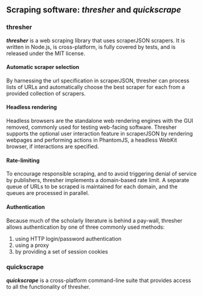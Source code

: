 ## **Scraping software: _thresher_ and _quickscrape_**

### thresher

***thresher*** is a web scraping library that uses scraperJSON scrapers. It is written in Node.js, is cross-platform, is fully covered by tests, and is released under the MIT license.

#### Automatic scraper selection

By harnessing the url specification in scraperJSON, thresher can process lists of URLs and automatically choose the best scraper for each from a provided collection of scrapers. 

#### Headless rendering

Headless browsers are the standalone web rendering engines with the GUI removed, commonly used for testing web-facing software. Thresher supports the optional user interaction feature in scraperJSON by rendering webpages and performing actions in PhantomJS, a headless WebKit browser, if interactions are specified.

#### Rate-limiting

To encourage responsible scraping, and to avoid triggering denial of service by publishers, thresher implements a domain-based rate limit. A separate queue of URLs to be scraped is maintained for each domain, and the queues are processed in parallel.

#### Authentication

Because much of the scholarly literature is behind a pay-wall, thresher allows authentication by one of three commonly used methods:

1. using HTTP login/password authentication
2. using a proxy
3. by providing a set of session cookies

### quickscrape

***quickscrape*** is a cross-platform command-line suite that provides access to all the functionality of thresher.